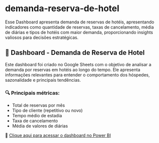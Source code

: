 # demanda-reserva-de-hotel
Esse Dashboard apresenta demanda de reservas de hotéis, apresentando indicadores como quantidade de reservas, taxas de cancelamento, média de diárias e tipos de hotéis com maior demanda, proporcionando insights valiosos para decisões estratégicas.
## 🏨 Dashboard - Demanda de Reserva de Hotel

Este dashboard foi criado no Google Sheets com o objetivo de analisar a demanda por reservas em hotéis ao longo do tempo. Ele apresenta informações relevantes para entender o comportamento dos hóspedes, sazonalidade e principais tendências.

### 🔍 Principais métricas:
- Total de reservas por mês
- Tipo de cliente (repetitivo ou novo)
- Tempo médio de estadia
- Taxa de cancelamento
- Média de valores de diárias


🔗 [Clique aqui para acessar o dashboard no Power BI](https://docs.google.com/spreadsheets/d/e/2PACX-1vTgRfjR97CGpvADuqhfbNEVl0lUO5rQFjhFMDCQoyPL_rpPSYIN80Sg8bYaAj1GfobTDXAL3ARBLbFM/pubhtml?gid=685470873&single=true)
